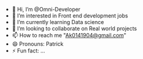 - 👋 Hi, I’m @Omni-Developer
- 👀 I’m interested in Front end development jobs
- 🌱 I’m currently learning Data science
- 💞️ I’m looking to collaborate on Real world projects
- 📫 How to reach me "Ak0141904@gmail.com"
- 😄 Pronouns: Patrick
- ⚡ Fun fact: ...

<!---
Omni-Developer/Omni-Developer is a ✨ special ✨ repository because its `README.md` (this file) appears on your GitHub profile.
You can click the Preview link to take a look at your changes.
--->
